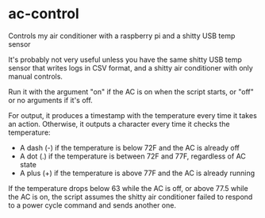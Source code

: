 # ac-control
Controls my air conditioner with a raspberry pi and a shitty USB temp sensor

It's probably not very useful unless you have the same shitty USB temp sensor that writes logs in CSV format, and a shitty air conditioner with only manual controls.

Run it with the argument "on" if the AC is on when the script starts, or "off" or no arguments if it's off.

For output, it produces a timestamp with the temperature every time it takes an action.  Otherwise, it outputs a character every time it checks the temperature:

* A dash (-) if the temperature is below 72F and the AC is already off
* A dot (.) if the temperature is between 72F and 77F, regardless of AC state
* A plus (+) if the temperature is above 77F and the AC is already running

If the temperature drops below 63 while the AC is off, or above 77.5 while the AC is on, the script assumes the shitty air conditioner failed to respond to a power cycle command and sends another one.
